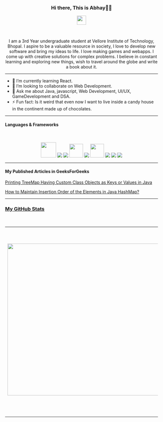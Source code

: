 <h3 align ="center" >Hi there, This is Abhay👋😁</h3>

<!--
**Abhay-G/Abhay-G** is a ✨ _special_ ✨ repository because its `README.md` (this file) appears on your GitHub profile.


Here are some ideas to get you started:

- 🔭 I’m currently working on ...
- 🌱 I’m currently learning ...
- 👯 I’m looking to collaborate on ...
- 🤔 I’m looking for help with ...
- 💬 Ask me about ...
- 📫 How to reach me: ...
- 😄 Pronouns: ...
- ⚡ Fun fact: ...
-->
<p align="center">
  <a href="https://www.linkedin.com/in/abhay-gupta-253a45198/" target="_blank" ><img src="https://cdn4.iconfinder.com/data/icons/social-messaging-ui-color-shapes-2-free/128/social-linkedin-circle-512.png" width="30px" height="30px"></a>  
</p>
<br/>
<p align = "center">I am a 3rd Year undergraduate student at Vellore Institute of Technology, Bhopal. I aspire to be a valuable resource in society, I love to develop new software and bring my ideas to life. I love making games and webapps. I come up with creative solutions for complex problems. I believe in constant learning and exploring new things, wish to travel around the globe and write a book about it.</p>

----

- 🌱 I’m currently learning React.
- 👯 I’m looking to collaborate on Web Development.
- 💬 Ask me about Java, javascript, Web Development, UI/UX, GameDevelopment and DSA.
- ⚡ Fun fact: Is it weird that even now I want to live inside a candy house in the continent made up of chocolates.

----
#### Languages & Frameworks
<br />
<p align="center">    
  <img src="https://img.icons8.com/color/48/000000/java-coffee-cup-logo.png" width="50px"/>
  <img src="https://img.icons8.com/color/48/000000/nodejs.png"/> 
  <img src="https://img.icons8.com/nolan/48/react-native.png"/>
  <img src="https://img.icons8.com/color/48/000000/javascript.png" width="45px"/> 
  <img src="https://img.icons8.com/color/48/000000/bootstrap.png"/>
  <img src="https://img.icons8.com/color/48/000000/mongodb.png" width="45px"/>
  <img src="https://img.icons8.com/nolan/48/html-5.png"/>
  <img src="https://img.icons8.com/color/48/000000/css3.png"/>
  <img src="https://img.icons8.com/nolan/48/unity.png"/>
  
</p>

----
<h4>My Published Articles in GeeksForGeeks</h4>
<p><a href="https://www.geeksforgeeks.org/printing-treemap-having-custom-class-objects-as-keys-or-values-in-java/">Printing TreeMap Having Custom Class Objects as Keys or Values in Java</p>
<p><a href="https://www.geeksforgeeks.org/how-to-maintain-insertion-order-of-the-elements-in-java-hashmap/">How to Maintain Insertion Order of the Elements in Java HashMap?</p>
<hr>
<h3>My GitHub Stats</h3>
<br>


|<img align="center" src="https://github-readme-stats.vercel.app/api/top-langs/?username=Abhay-G&title_color=9580ff&icon_color=42b463&text_color=9f9f9f&bg_color=282a35&hide_langs_below=1&layout=compact" width="500px"/>|<img align="center" src="https://github-readme-stats.vercel.app/api?username=Abhay-G&show_icons=true&title_color=9580ff&icon_color=42b463&text_color=9f9f9f&bg_color=282a35" alt="Abhay Gupta's github stats"  width="600px" />
|---|---|

----

